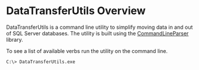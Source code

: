 # DataTransferUtils Overview
DataTransferUtils is a command line utility to simplify moving data in and out of SQL Server databases.
The utility is built using the [CommandLineParser](https://github.com/commandlineparser/) library.

To see a list of available verbs run the utility on the command line.

```
C:\> DataTransferUtils.exe
```
